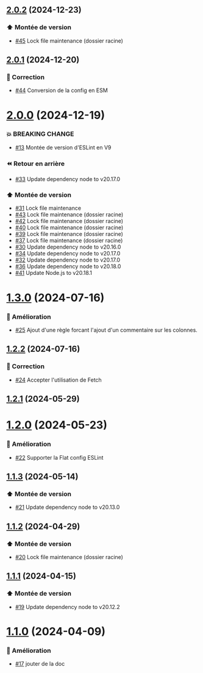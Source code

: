 ## [2.0.2](https://github.com/1024pix/eslint-plugin/compare/v2.0.1...v2.0.2) (2024-12-23)

### :arrow_up: Montée de version

- [#45](https://github.com/1024pix/eslint-plugin/pull/45) Lock file maintenance (dossier racine)

## [2.0.1](https://github.com/1024pix/eslint-plugin/compare/v2.0.0...v2.0.1) (2024-12-20)

### :bug: Correction

- [#44](https://github.com/1024pix/eslint-plugin/pull/44) Conversion de la config en ESM

# [2.0.0](https://github.com/1024pix/eslint-plugin/compare/v1.3.0...v2.0.0) (2024-12-19)

### :boom: BREAKING CHANGE

- [#13](https://github.com/1024pix/eslint-plugin/pull/13) Montée de version d'ESLint en V9 

### :rewind: Retour en arrière

- [#33](https://github.com/1024pix/eslint-plugin/pull/33) Update dependency node to v20.17.0

### :arrow_up: Montée de version

- [#31](https://github.com/1024pix/eslint-plugin/pull/31) Lock file maintenance 
- [#43](https://github.com/1024pix/eslint-plugin/pull/43) Lock file maintenance (dossier racine) 
- [#42](https://github.com/1024pix/eslint-plugin/pull/42) Lock file maintenance (dossier racine) 
- [#40](https://github.com/1024pix/eslint-plugin/pull/40) Lock file maintenance (dossier racine) 
- [#39](https://github.com/1024pix/eslint-plugin/pull/39) Lock file maintenance (dossier racine) 
- [#37](https://github.com/1024pix/eslint-plugin/pull/37) Lock file maintenance (dossier racine) 
- [#30](https://github.com/1024pix/eslint-plugin/pull/30) Update dependency node to v20.16.0 
- [#34](https://github.com/1024pix/eslint-plugin/pull/34) Update dependency node to v20.17.0 
- [#32](https://github.com/1024pix/eslint-plugin/pull/32) Update dependency node to v20.17.0 
- [#36](https://github.com/1024pix/eslint-plugin/pull/36) Update dependency node to v20.18.0 
- [#41](https://github.com/1024pix/eslint-plugin/pull/41) Update Node.js to v20.18.1

# [1.3.0](https://github.com/1024pix/eslint-plugin/compare/v1.2.2...v1.3.0) (2024-07-16)

### :rocket: Amélioration

- [#25](https://github.com/1024pix/eslint-plugin/pull/25) Ajout d'une règle forcant l'ajout d'un commentaire sur les colonnes.

## [1.2.2](https://github.com/1024pix/eslint-plugin/compare/v1.2.1...v1.2.2) (2024-07-16)

### :bug: Correction

- [#24](https://github.com/1024pix/eslint-plugin/pull/24) Accepter l'utilisation de Fetch

## [1.2.1](https://github.com/1024pix/eslint-plugin/compare/v1.2.0...v1.2.1) (2024-05-29)

# [1.2.0](https://github.com/1024pix/eslint-plugin/compare/v1.1.3...v1.2.0) (2024-05-23)

### :rocket: Amélioration

- [#22](https://github.com/1024pix/eslint-plugin/pull/22) Supporter la Flat config ESLint

## [1.1.3](https://github.com/1024pix/eslint-plugin/compare/v1.1.2...v1.1.3) (2024-05-14)

### :arrow_up: Montée de version

- [#21](https://github.com/1024pix/eslint-plugin/pull/21) Update dependency node to v20.13.0

## [1.1.2](https://github.com/1024pix/eslint-plugin/compare/v1.1.1...v1.1.2) (2024-04-29)

### :arrow_up: Montée de version

- [#20](https://github.com/1024pix/eslint-plugin/pull/20) Lock file maintenance (dossier racine)

## [1.1.1](https://github.com/1024pix/eslint-plugin/compare/v1.1.0...v1.1.1) (2024-04-15)

### :arrow_up: Montée de version

- [#19](https://github.com/1024pix/eslint-plugin/pull/19) Update dependency node to v20.12.2

# [1.1.0](https://github.com/1024pix/eslint-plugin/compare/v1.0.1...v1.1.0) (2024-04-09)

### :rocket: Amélioration

- [#17](https://github.com/1024pix/eslint-plugin/pull/17) jouter de la doc
